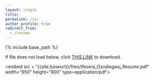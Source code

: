 ```yaml
---
layout: single
title: 
permalink: /cv/
author_profile: true
redirect_from:
  - /resume
---
```


{% include base_path %}

If file does not load below, click [THIS LINK](http://ifeomaozo.github.io/files/Ifeoma_Ozodiegwu_Resume.pdf) to download.

<embed src = "{{site.baseurl}}/files/Ifeoma_Ozodiegwu_Resume.pdf" width="650" height="800" type=application/pdf'>